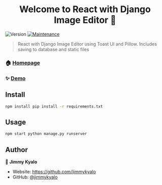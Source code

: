 <h1 align="center">Welcome to React with Django Image Editor 👋</h1>
<p>
  <img alt="Version" src="https://img.shields.io/badge/version-1.0.0-blue.svg?cacheSeconds=2592000" />
  <a href="https://github.com/kefranabg/readme-md-generator/graphs/commit-activity" target="_blank">
    <img alt="Maintenance" src="https://img.shields.io/badge/Maintained%3F-yes-green.svg" />
  </a>
</p>

> React with Django Image Editor using Toast UI and Pillow. Includes saving to database and static files 

### 🏠 [Homepage](https://github.com/jimmykyalo/imageuploader)

### ✨ [Demo](https://reactdjangoimageuploader.herokuapp.com/)

## Install

```sh
npm install pip install -r requirements.txt
```

## Usage

```sh
npm start python manage.py runserver
```

## Author

👤 **Jimmy Kyalo**

* Website: https://github.com/jimmykyalo
* GitHub: [@jimmykyalo](https://github.com/jimmykyalo)

